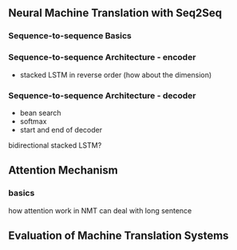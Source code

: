 ## Neural Machine Translation with Seq2Seq

### Sequence-to-sequence Basics
### Sequence-to-sequence Architecture - encoder
* stacked LSTM in reverse order (how about the dimension)
### Sequence-to-sequence Architecture - decoder
 * bean search
 * softmax 
 * start and end of decoder

 bidirectional stacked LSTM?

## Attention Mechanism

### basics

how attention work in NMT
can deal with long sentence

## Evaluation of Machine Translation Systems
